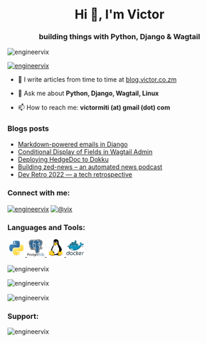 <h1 align="center">Hi 👋, I'm Victor</h1>
<h3 align="center">building things with Python, Django & Wagtail</h3>

<p align="left"> <img src="https://komarev.com/ghpvc/?username=engineervix&label=Profile%20views&color=0e75b6&style=flat-square" alt="engineervix" /> </p>

<p align="left"> <a href="https://twitter.com/engineervix" target="blank"><img src="https://img.shields.io/twitter/follow/engineervix" alt="engineervix" /></a> </p>

- 📝 I write articles from time to time at [blog.victor.co.zm](https://blog.victor.co.zm)

- 💬 Ask me about **Python, Django, Wagtail, Linux**

- 📫 How to reach me: **victormiti (at) gmail (dot) com**

### Blogs posts

<!-- BLOG-POST-LIST:START -->
- [Markdown-powered emails in Django](https://blog.victor.co.zm/markdown-powered-emails-in-django)
- [Conditional Display of Fields in Wagtail Admin](https://blog.victor.co.zm/conditional-display-of-fields-in-wagtail-admin)
- [Deploying HedgeDoc to Dokku](https://blog.victor.co.zm/deploying-hedgedoc-to-dokku)
- [Building zed-news – an automated news podcast](https://blog.victor.co.zm/building-zed-news-an-automated-news-podcast)
- [Dev Retro 2022 — a tech retrospective](https://blog.victor.co.zm/dev-retro-2022)
<!-- BLOG-POST-LIST:END -->

<h3 align="left">Connect with me:</h3>
<p align="left">
<a href="https://twitter.com/engineervix" target="blank"><img align="center" src="https://raw.githubusercontent.com/rahuldkjain/github-profile-readme-generator/master/src/images/icons/Social/twitter.svg" alt="engineervix" height="30" width="40" /></a>
<a href="https://hashnode.com/@vix" target="blank"><img align="center" src="https://raw.githubusercontent.com/rahuldkjain/github-profile-readme-generator/master/src/images/icons/Social/hashnode.svg" alt="@vix" height="30" width="40" /></a>
</p>

<h3 align="left">Languages and Tools:</h3>
<p align="left"> <a href="https://www.python.org" target="_blank" rel="noreferrer"> <img src="https://raw.githubusercontent.com/devicons/devicon/master/icons/python/python-original.svg" alt="python" width="40" height="40"/> </a> <a href="https://www.postgresql.org" target="_blank" rel="noreferrer"> <img src="https://raw.githubusercontent.com/devicons/devicon/master/icons/postgresql/postgresql-original-wordmark.svg" alt="postgresql" width="40" height="40"/> </a> <a href="https://www.linux.org/" target="_blank" rel="noreferrer"> <img src="https://raw.githubusercontent.com/devicons/devicon/master/icons/linux/linux-original.svg" alt="linux" width="40" height="40"/> </a> <a href="https://www.docker.com/" target="_blank" rel="noreferrer"> <img src="https://raw.githubusercontent.com/devicons/devicon/master/icons/docker/docker-original-wordmark.svg" alt="docker" width="40" height="40"/> </a> </p>

<p><img align="center" src="https://github-readme-stats.vercel.app/api/top-langs?username=engineervix&show_icons=true&locale=en&layout=compact" alt="engineervix" /></p>

<p><img align="center" src="https://github-readme-stats.vercel.app/api?username=engineervix&show_icons=true&locale=en" alt="engineervix" /></p>

<p><img align="center" src="https://github-readme-streak-stats.herokuapp.com/?user=engineervix&" alt="engineervix" /></p>

<h3 align="left">Support:</h3>
<p><a href="https://ko-fi.com/engineervix"> <img align="left" src="https://cdn.ko-fi.com/cdn/kofi3.png?v=3" height="50" width="210" alt="engineervix" /></a></p><br><br><br>
